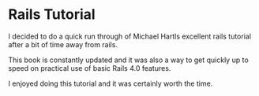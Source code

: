 # Rails Tutorial

I decided to do a quick run through of Michael Hartls excellent rails tutorial after a bit of time away from rails.

This book is constantly updated and it was also a way to get quickly up to speed on practical use of basic Rails 4.0 features.

I enjoyed doing this tutorial and it was certainly worth the time.
